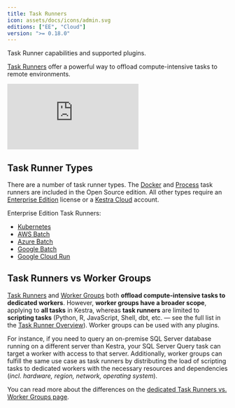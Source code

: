 ```yaml
---
title: Task Runners
icon: assets/docs/icons/admin.svg
editions: ["EE", "Cloud"]
version: ">= 0.18.0"
---
```


Task Runner capabilities and supported plugins.

[Task Runners](../../task-runners/index.md) offer a powerful way to offload compute-intensive tasks to remote environments.

<div class="video-container">
  <iframe src="https://www.youtube.com/embed/edYa8WAMAdQ?si=WiXpLNPOwk3mekwh" title="YouTube video player" frameborder="0" allow="accelerometer; autoplay; clipboard-write; encrypted-media; gyroscope; picture-in-picture; web-share" referrerpolicy="strict-origin-when-cross-origin" allowfullscreen></iframe>
</div>

## Task Runner Types

There are a number of task runner types. The [Docker](../../task-runners/04.types/02.docker-task-runner.md) and [Process](../../task-runners/04.types/01.process-task-runner.md) task runners are included in the Open Source edition. All other types require an [Enterprise Edition](./index.md) license or a [Kestra Cloud](/cloud) account.

Enterprise Edition Task Runners:
- [Kubernetes](../../task-runners/04.types/03.kubernetes-task-runner.md)
- [AWS Batch](../../task-runners/04.types/04.aws-batch-task-runner.md)
- [Azure Batch](../../task-runners/04.types/05.azure-batch-task-runner.md)
- [Google Batch](../../task-runners/04.types/06.google-batch-task-runner.md)
- [Google Cloud Run](../../task-runners/04.types/07.google-cloudrun-task-runner.md)

## Task Runners vs Worker Groups

[Task Runners](../../task-runners/index.md) and [Worker Groups](worker-group.md) both **offload compute-intensive tasks to dedicated workers**. However, **worker groups have a broader scope**, applying to **all tasks** in Kestra, whereas **task runners** are limited to **scripting tasks** (Python, R, JavaScript, Shell, dbt, etc. — see the full list in the [Task Runner Overview](../../task-runners/01.overview.md#plugins-supporting-task-runners)). Worker groups can be used with any plugins.

For instance, if you need to query an on-premise SQL Server database running on a different server than Kestra, your SQL Server Query task can target a worker with access to that server. Additionally, worker groups can fulfill the same use case as task runners by distributing the load of scripting tasks to dedicated workers with the necessary resources and dependencies (_incl. hardware, region, network, operating system_).

You can read more about the differences on the [dedicated Task Runners vs. Worker Groups page](../../task-runners/03.task-runners-vs-worker-groups.md).
